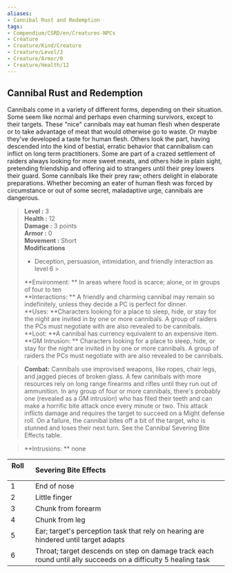 ```yaml
---
aliases:
- Cannibal Rust and Redemption
tags:
- Compendium/CSRD/en/Creatures-NPCs
- Creature
- Creature/Kind/Creature
- Creature/Level/3
- Creature/Armor/0
- Creature/Health/12
---
```


  
## Cannibal Rust and Redemption  
Cannibals come in a variety of different forms, depending on their situation. Some seem like normal and perhaps even charming survivors, except to their targets. These "nice" cannibals may eat human flesh when desperate or to take advantage of meat that would otherwise go to waste. Or maybe they've developed a taste for human flesh. 
Others look the part, having descended into the kind of bestial, erratic behavior that cannibalism can inflict on long term practitioners. 
Some are part of a crazed settlement of raiders always looking for more sweet meats, and others hide in plain sight, pretending friendship and offering aid to strangers until their prey lowers their guard. Some cannibals like their prey raw; others delight in elaborate preparations. 
Whether becoming an eater of human flesh was forced by circumstance or out of some secret, maladaptive urge, cannibals are dangerous.  

  
> **Level :** 3  
> **Health :** 12  
> **Damage :** 3 points  
> **Armor :** 0  
> **Movement :** Short  
> **Modifications**  
>- Deception, persuasion, intimidation, and friendly interaction as level 6 >
>  
> **Environment: ** In areas where food is scarce; alone, or in groups of four to ten  
> **Interactions: ** A friendly and charming cannibal may remain so indefinitely, unless they decide a PC is perfect for dinner.  
> **Uses: **Characters looking for a place to sleep, hide, or stay for the night are invited in by one or more cannibals. A group of raiders the PCs must negotiate with are also revealed to be cannibals.  
> **Loot: **A cannibal has currency equivalent to an expensive item.  
> **GM Intrusion: ** Characters looking for a place to sleep, hide, or stay for the night are invited in by one or more cannibals. A group of raiders the PCs must negotiate with are also revealed to be cannibals.  

> **Combat:** 
> Cannibals use improvised weapons, like ropes, chair legs, and jagged pieces of broken glass. A few cannibals with more resources rely on long range firearms and rifles until they run out of ammunition. 
In any group of four or more cannibals, there's probably one (revealed as a GM intrusion) who has filed their teeth and can make a horrific bite attack once every minute or two. This attack inflicts damage and requires the target to succeed on a Might defense roll. On a failure, the cannibal bites off a bit of the target, who is stunned and loses their next turn. See the Cannibal Severing Bite Effects table.  
  

> **Intrusions: ** 
> none  
  

|  Roll &nbsp; &nbsp; &nbsp; | Severing Bite Effects  |  
| ------------- | :----------- |  
| 1 | End of nose |  
| 2 | Little finger |  
| 3 | Chunk from forearm |  
| 4 | Chunk from leg |  
| 5 | Ear; target's perception task that rely on hearing are hindered until target adapts |  
| 6 | Throat; target descends on step on damage track each round until ally succeeds on a difficulty 5 healing task |